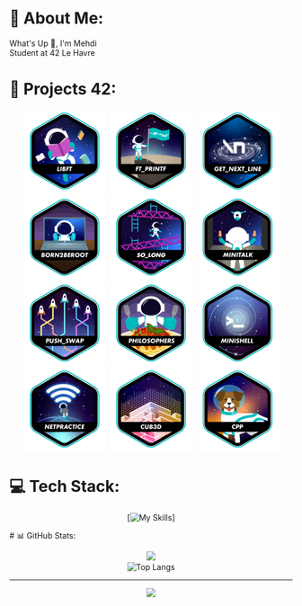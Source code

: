 # 💫 About Me:
What's Up 🧠, I'm Mehdi<br>Student at 42 Le Havre 

# 📕 Projects 42:
<div align="center">

[![LIBFT](https://github.com/MXK7/MXK7/blob/main/42_badges/libfte.png)](https://github.com/MXK7/42_libft)
[![PRINTF](https://github.com/MXK7/MXK7/blob/main/42_badges/ft_printfe.png)](https://github.com/MXK7/42_libft/tree/main/ft_printf)
[![GNL](https://github.com/MXK7/MXK7/blob/main/42_badges/get_next_linee.png)](https://github.com/MXK7/42_libft/tree/main/ft_gnl)
[![B2B](https://github.com/MXK7/MXK7/blob/main/42_badges/born2beroote.png)](https://github.com/MXK7)
[![SOLONG](https://github.com/MXK7/MXK7/blob/main/42_badges/so_longe.png)](https://github.com/MXK7/42_so_long)
[![MINITALK](https://github.com/MXK7/MXK7/blob/main/42_badges/minitalke.png)](https://github.com/MXK7/42_minitalk)
[![PUSH_SWAP](https://github.com/MXK7/MXK7/blob/main/42_badges/push_swape.png)](https://github.com/MXK7/42_push_swap)
[![PHILOSOPHERS](https://github.com/MXK7/MXK7/blob/main/42_badges/philosopherse.png)](https://github.com/MXK7/42_philosophers)
[![MINISHELL](https://github.com/MXK7/MXK7/blob/main/42_badges/minishelle.png)](https://github.com/MXK7/42_minishell)
[![NETPRACTICE](https://github.com/MXK7/MXK7/blob/main/42_badges/netpracticee.png)](https://github.com/MXK7/42_netpractice)
[![CUB3D](https://github.com/MXK7/MXK7/blob/main/42_badges/cub3de.png)](https://github.com/AdelRazzok/42-cub3d)
[![CPP](https://github.com/MXK7/MXK7/blob/main/42_badges/cppe.png)](https://github.com/MXK7/42_cpp)

</div>


# 💻 Tech Stack:

<div align="center">

[![My Skills](https://skillicons.dev/icons?i=lua,c,cpp,html,css,vue,react,scss,debian,discord,discordjs,figma,git,github,mysql,notion,vscode)]

</div>
# 📊 GitHub Stats:

<div align="center">

![](https://github-readme-stats.vercel.app/api?username=MXK7&theme=dark&hide_border=true&include_all_commits=false&count_private=false)<br/>
![Top Langs](https://github-readme-stats.vercel.app/api/top-langs/?username=anuraghazra&hide_progress=true)

---
[![](https://visitcount.itsvg.in/api?id=MXK7&icon=0&color=0)](https://visitcount.itsvg.in)

</div>
